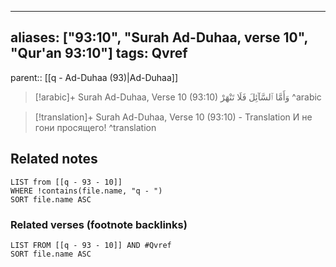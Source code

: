 
---
aliases: ["93:10", "Surah Ad-Duhaa, verse 10", "Qur'an 93:10"]
tags: Qvref
---

parent:: [[q - Ad-Duhaa (93)|Ad-Duhaa]]

> [!arabic]+ Surah Ad-Duhaa, Verse 10 (93:10)
> <span class="quran-arabic">وَأَمَّا ٱلسَّآئِلَ فَلَا تَنْهَرْ</span>
^arabic

> [!translation]+ Surah Ad-Duhaa, Verse 10 (93:10) - Translation
> И не гони просящего!
^translation



## Related notes
```dataview
LIST from [[q - 93 - 10]]
WHERE !contains(file.name, "q - ")
SORT file.name ASC
```

### Related verses (footnote backlinks)
```dataview
LIST FROM [[q - 93 - 10]] AND #Qvref
SORT file.name ASC
```

